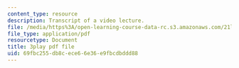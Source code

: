 ```yaml
---
content_type: resource
description: Transcript of a video lecture.
file: /media/https%3A/open-learning-course-data-rc.s3.amazonaws.com/21l-011-the-film-experience-fall-2013/69fbc255db8cece66e36e9fbcdbddd88_vtViG3o2mgg.pdf
file_type: application/pdf
resourcetype: Document
title: 3play pdf file
uid: 69fbc255-db8c-ece6-6e36-e9fbcdbddd88
---
```

